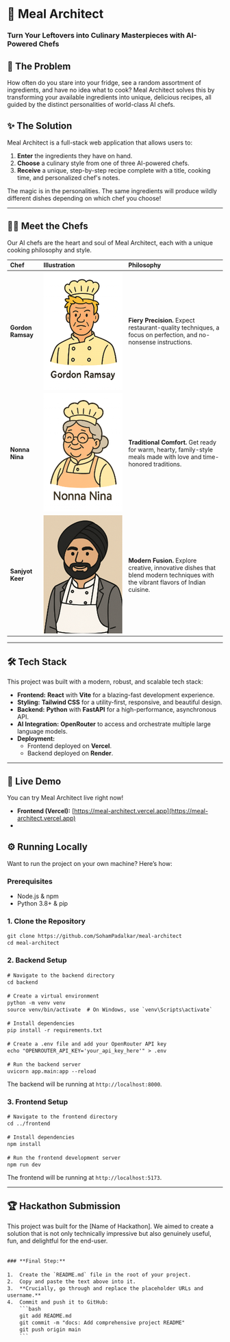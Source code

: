 # 🍳 Meal Architect

### Turn Your Leftovers into Culinary Masterpieces with AI-Powered Chefs

 


## 🚀 The Problem

How often do you stare into your fridge, see a random assortment of ingredients, and have no idea what to cook? Meal Architect solves this by transforming your available ingredients into unique, delicious recipes, all guided by the distinct personalities of world-class AI chefs.

## ✨ The Solution

Meal Architect is a full-stack web application that allows users to:
1.  **Enter** the ingredients they have on hand.
2.  **Choose** a culinary style from one of three AI-powered chefs.
3.  **Receive** a unique, step-by-step recipe complete with a title, cooking time, and personalized chef's notes.

The magic is in the personalities. The same ingredients will produce wildly different dishes depending on which chef you choose!

---

## 👨‍🍳 Meet the Chefs

Our AI chefs are the heart and soul of Meal Architect, each with a unique cooking philosophy and style.

| Chef | Illustration | Philosophy |
| :--- | :--- | :--- |
| **Gordon Ramsay** | ![Gordon Ramsay](frontend/public/chef-gordon.png) | **Fiery Precision.** Expect restaurant-quality techniques, a focus on perfection, and no-nonsense instructions. |
| **Nonna Nina** | ![Nonna Nina](frontend/public/chef-nina.png) | **Traditional Comfort.** Get ready for warm, hearty, family-style meals made with love and time-honored traditions. |
| **Sanjyot Keer** | ![Sanjyot Keer](frontend/public/chef-sanjyot.png) | **Modern Fusion.** Explore creative, innovative dishes that blend modern techniques with the vibrant flavors of Indian cuisine. |

---

## 🛠️ Tech Stack

This project was built with a modern, robust, and scalable tech stack:

*   **Frontend:** **React** with **Vite** for a blazing-fast development experience.
*   **Styling:** **Tailwind CSS** for a utility-first, responsive, and beautiful design.
*   **Backend:** **Python** with **FastAPI** for a high-performance, asynchronous API.
*   **AI Integration:** **OpenRouter** to access and orchestrate multiple large language models.
*   **Deployment:**
    *   Frontend deployed on **Vercel**.
    *   Backend deployed on **Render**.

---

## 🚀 Live Demo

You can try Meal Architect live right now!

*   **Frontend (Vercel):** [https://meal-architect.vercel.app](https://meal-architect.vercel.app)
*  


## ⚙️ Running Locally

Want to run the project on your own machine? Here’s how:

### Prerequisites
*   Node.js & npm
*   Python 3.8+ & pip

### 1. Clone the Repository
```
git clone https://github.com/SohamPadalkar/meal-architect
cd meal-architect
```

### 2. Backend Setup
```
# Navigate to the backend directory
cd backend

# Create a virtual environment
python -m venv venv
source venv/bin/activate  # On Windows, use `venv\Scripts\activate`

# Install dependencies
pip install -r requirements.txt

# Create a .env file and add your OpenRouter API key
echo "OPENROUTER_API_KEY='your_api_key_here'" > .env

# Run the backend server
uvicorn app.main:app --reload
```
The backend will be running at `http://localhost:8000`.

### 3. Frontend Setup
```
# Navigate to the frontend directory
cd ../frontend

# Install dependencies
npm install

# Run the frontend development server
npm run dev
```
The frontend will be running at `http://localhost:5173`.

---

## 🏆 Hackathon Submission

This project was built for the [Name of Hackathon]. We aimed to create a solution that is not only technically impressive but also genuinely useful, fun, and delightful for the end-user.
```

### **Final Step:**

1.  Create the `README.md` file in the root of your project.
2.  Copy and paste the text above into it.
3.  **Crucially, go through and replace the placeholder URLs and username.**
4.  Commit and push it to GitHub:
    ```bash
    git add README.md
    git commit -m "docs: Add comprehensive project README"
    git push origin main
    ```

